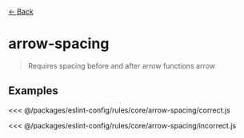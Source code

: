 [&#x2190; Back](./)
# arrow-spacing <badge text="warn" type="warn" vertical="middle"/>

> Requires spacing before and after arrow functions arrow


## Examples

<code-highlight>
 
<div slot="correct">

<<< @/packages/eslint-config/rules/core/arrow-spacing/correct.js

</div>

 
<div slot="incorrect">

<<< @/packages/eslint-config/rules/core/arrow-spacing/incorrect.js

</div>

 
</code-highlight>

